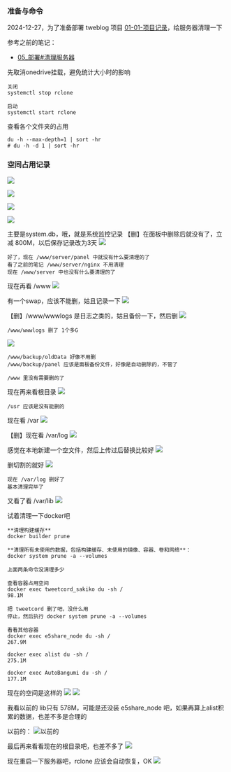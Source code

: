 ### 准备与命令
2024-12-27，为了准备部署 tweblog 项目 [01-01-项目记录](../../240810-tweet-blog-dev/01-01-项目记录.md)，给服务器清理一下

参考之前的笔记：
- [05_部署#清理服务器](../../../240215-e5-website-dev-diary/05_部署.md#清理服务器)

先取消onedrive挂载，避免统计大小时的影响
```
关闭
systemctl stop rclone

启动
systemctl start rclone
```

查看各个文件夹的占用
```
du -h --max-depth=1 | sort -hr
# du -h -d 1 | sort -hr
```


### 空间占用记录
![](assets/Pasted%20image%2020241227190110.png)

![](assets/Pasted%20image%2020241227190619.png)

![](assets/Pasted%20image%2020241227191148.png)

![](assets/Pasted%20image%2020241227191409.png)

主要是system.db，哦，就是系统监控记录
【删】在面板中删除后就没有了，立减 800M，以后保存记录改为3天
![](assets/Pasted%20image%2020241227191713.png)

```
好了，现在 /www/server/panel 中就没有什么要清理的了
看了之前的笔记 /www/server/nginx 不用清理
现在 /www/server 中也没有什么要清理的了
```

现在再看 /www
![](assets/Pasted%20image%2020241227192807.png)

有一个swap，应该不能删，姑且记录一下
![](assets/Pasted%20image%2020241227193042.png)

【删】/www/wwwlogs 是日志之类的，姑且备份一下，然后删
![](assets/Pasted%20image%2020241227193205.png)

```
/www/wwwlogs 删了 1个多G
```

![](assets/Pasted%20image%2020241227201855.png)

```
/www/backup/oldData 好像不用删
/www/backup/panel 应该是面板备份文件，好像是自动删除的，不管了

/www 里没有需要删的了
```

现在再来看根目录
![](assets/Pasted%20image%2020241227202119.png)

```
/usr 应该是没有能删的
```

现在看 /var
![](assets/Pasted%20image%2020241227202253.png)

【删】现在看 /var/log
![](assets/Pasted%20image%2020241227202447.png)

感觉在本地新建一个空文件，然后上传过后替换比较好
![](assets/Pasted%20image%2020241227202549.png)

删切割的就好
![](assets/Pasted%20image%2020241227210750.png)

```
现在 /var/log 删好了
基本清理完毕了
```

又看了看 /var/lib
![](assets/Pasted%20image%2020241227211333.png)

试着清理一下docker吧
```
**清理构建缓存**
docker builder prune

**清理所有未使用的数据，包括构建缓存、未使用的镜像、容器、卷和网络**：
docker system prune -a --volumes

上面两条命令没清理多少

查看容器占用空间
docker exec tweetcord_sakiko du -sh /
98.1M

把 tweetcord 删了吧，没什么用
停止，然后执行 docker system prune -a --volumes

看看其他容器
docker exec e5share_node du -sh /
267.9M

docker exec alist du -sh /
275.1M

docker exec AutoBangumi du -sh /
177.1M
```

现在的空间是这样的
![](assets/Pasted%20image%2020241227214152.png)
![](assets/Pasted%20image%2020241227214313.png)

我看以前的 lib只有 578M，可能是还没装 e5share_node 吧，如果再算上alist积累的数据，也差不多是合理的

以前的：
![以前的](assets/Pasted%20image%2020241227214627.png)

最后再来看看现在的根目录吧，也差不多了
![](assets/Pasted%20image%2020241227214815.png)

现在重启一下服务器吧，rclone 应该会自动恢复，OK
![](assets/Pasted%20image%2020241227215328.png)

